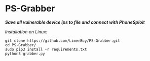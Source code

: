 # PS-Grabber
___Save all vulnerable device ips to file and connect with PhoneSploit___

*Installation on Linux:*
```
git clone https://github.com/LimerBoy/PS-Grabber.git
cd PS-Grabber/
sudo pip3 install -r requirements.txt
python3 grabber.py
```

